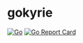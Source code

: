 # gokyrie
[![Go](https://github.com/aaltgod/gokyrie/actions/workflows/go.yml/badge.svg)](https://github.com/aaltgod/gokyrie/actions/workflows/go.yml)
[![Go Report Card](https://goreportcard.com/badge/github.com/aaltgod/gokyrie)](https://goreportcard.com/report/github.com/aaltgod/gokyrie)
